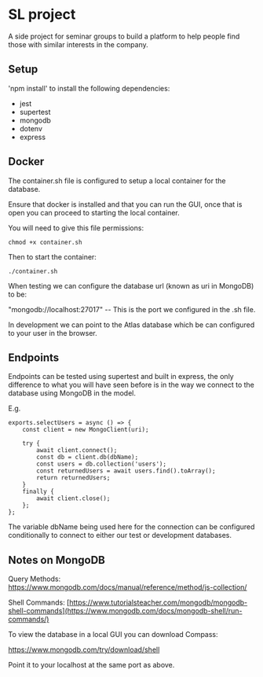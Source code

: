 # SL project

A side project for seminar groups to build a platform to help people find those with similar interests in the company.

## Setup

'npm install' to install the following dependencies:

- jest
- supertest
- mongodb
- dotenv
- express

## Docker

The container.sh file is configured to setup a local container for the database.

Ensure that docker is installed and that you can run the GUI, once that is open you can proceed to starting the local container.

You will need to give this file permissions:

```
chmod +x container.sh
```

Then to start the container:

```
./container.sh
```

When testing we can configure the database url (known as uri in MongoDB) to be:

"mongodb://localhost:27017" -- This is the port we configured in the .sh file.

In development we can point to the Atlas database which be can configured to your user in the browser.

## Endpoints

Endpoints can be tested using supertest and built in express, the only difference to what you will have seen before is in the way we connect to the database using MongoDB in the model.

E.g.

```
exports.selectUsers = async () => {
    const client = new MongoClient(uri);
    
    try {
        await client.connect();
        const db = client.db(dbName);
        const users = db.collection('users');
        const returnedUsers = await users.find().toArray();
        return returnedUsers;
    }
    finally {
        await client.close();
    };
};
```

The variable dbName being used here for the connection can be configured conditionally to connect to either our test or development databases.

## Notes on MongoDB

Query Methods:
https://www.mongodb.com/docs/manual/reference/method/js-collection/

Shell Commands:
[https://www.tutorialsteacher.com/mongodb/mongodb-shell-commands](https://www.mongodb.com/docs/mongodb-shell/run-commands/)

To view the database in a local GUI you can download Compass:

https://www.mongodb.com/try/download/shell

Point it to your localhost at the same port as above.
